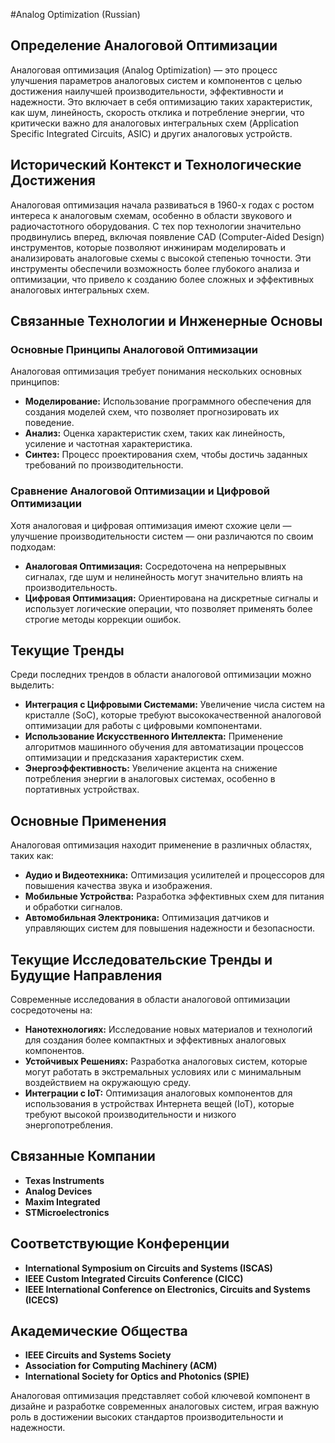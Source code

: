 #Analog Optimization (Russian)

## Определение Аналоговой Оптимизации

Аналоговая оптимизация (Analog Optimization) — это процесс улучшения параметров аналоговых систем и компонентов с целью достижения наилучшей производительности, эффективности и надежности. Это включает в себя оптимизацию таких характеристик, как шум, линейность, скорость отклика и потребление энергии, что критически важно для аналоговых интегральных схем (Application Specific Integrated Circuits, ASIC) и других аналоговых устройств.

## Исторический Контекст и Технологические Достижения

Аналоговая оптимизация начала развиваться в 1960-х годах с ростом интереса к аналоговым схемам, особенно в области звукового и радиочастотного оборудования. С тех пор технологии значительно продвинулись вперед, включая появление CAD (Computer-Aided Design) инструментов, которые позволяют инжинирам моделировать и анализировать аналоговые схемы с высокой степенью точности. Эти инструменты обеспечили возможность более глубокого анализа и оптимизации, что привело к созданию более сложных и эффективных аналоговых интегральных схем.

## Связанные Технологии и Инженерные Основы

### Основные Принципы Аналоговой Оптимизации

Аналоговая оптимизация требует понимания нескольких основных принципов:

- **Моделирование:** Использование программного обеспечения для создания моделей схем, что позволяет прогнозировать их поведение.
- **Анализ:** Оценка характеристик схем, таких как линейность, усиление и частотная характеристика.
- **Синтез:** Процесс проектирования схем, чтобы достичь заданных требований по производительности.

### Сравнение Аналоговой Оптимизации и Цифровой Оптимизации

Хотя аналоговая и цифровая оптимизация имеют схожие цели — улучшение производительности систем — они различаются по своим подходам:

- **Аналоговая Оптимизация:** Сосредоточена на непрерывных сигналах, где шум и нелинейность могут значительно влиять на производительность.
- **Цифровая Оптимизация:** Ориентирована на дискретные сигналы и использует логические операции, что позволяет применять более строгие методы коррекции ошибок.

## Текущие Тренды

Среди последних трендов в области аналоговой оптимизации можно выделить:

- **Интеграция с Цифровыми Системами:** Увеличение числа систем на кристалле (SoC), которые требуют высококачественной аналоговой оптимизации для работы с цифровыми компонентами.
- **Использование Искусственного Интеллекта:** Применение алгоритмов машинного обучения для автоматизации процессов оптимизации и предсказания характеристик схем.
- **Энергоэффективность:** Увеличение акцента на снижение потребления энергии в аналоговых системах, особенно в портативных устройствах.

## Основные Применения

Аналоговая оптимизация находит применение в различных областях, таких как:

- **Аудио и Видеотехника:** Оптимизация усилителей и процессоров для повышения качества звука и изображения.
- **Мобильные Устройства:** Разработка эффективных схем для питания и обработки сигналов.
- **Автомобильная Электроника:** Оптимизация датчиков и управляющих систем для повышения надежности и безопасности.

## Текущие Исследовательские Тренды и Будущие Направления

Современные исследования в области аналоговой оптимизации сосредоточены на:

- **Нанотехнологиях:** Исследование новых материалов и технологий для создания более компактных и эффективных аналоговых компонентов.
- **Устойчивых Решениях:** Разработка аналоговых систем, которые могут работать в экстремальных условиях или с минимальным воздействием на окружающую среду.
- **Интеграции с IoT:** Оптимизация аналоговых компонентов для использования в устройствах Интернета вещей (IoT), которые требуют высокой производительности и низкого энергопотребления.

## Связанные Компании

- **Texas Instruments**
- **Analog Devices**
- **Maxim Integrated**
- **STMicroelectronics**

## Соответствующие Конференции

- **International Symposium on Circuits and Systems (ISCAS)**
- **IEEE Custom Integrated Circuits Conference (CICC)**
- **IEEE International Conference on Electronics, Circuits and Systems (ICECS)**

## Академические Общества

- **IEEE Circuits and Systems Society**
- **Association for Computing Machinery (ACM)**
- **International Society for Optics and Photonics (SPIE)**

Аналоговая оптимизация представляет собой ключевой компонент в дизайне и разработке современных аналоговых систем, играя важную роль в достижении высоких стандартов производительности и надежности.